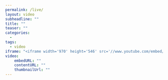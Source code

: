 ```yaml
---
permalink: /live/
layout: video
subheadline: ""
title: ""
teaser: ""
categories:
  - 
tags:
  - video
iframe: "<iframe width='970' height='546' src='//www.youtube.com/embed/WoHxoz_0ykI' frameborder='0' allowfullscreen></iframe>"
video:
    embedURL: ""
    contentURL: ""
    thumbnailUrl: ""
---
```

